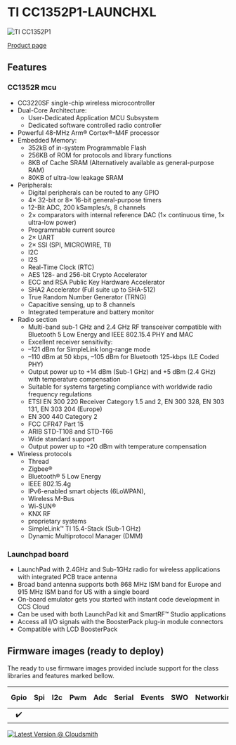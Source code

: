 # TI CC1352P1-LAUNCHXL

![TI CC1352P1](../../images/community-targets/ti_cc1352p1_shield.jpg)

[Product page](http://www.ti.com/tool/LAUNCHXL-CC1352P)

## Features

### CC1352R  mcu

- CC3220SF single-chip wireless microcontroller
- Dual-Core Architecture:
  - User-Dedicated Application MCU Subsystem
  - Dedicated software controlled radio controller
- Powerful 48-MHz Arm® Cortex®-M4F processor
- Embedded Memory:
  - 352kB of in-system Programmable Flash
  - 256KB of ROM for protocols and library functions
  - 8KB of Cache SRAM (Alternatively available as general-purpose RAM)
  - 80KB of ultra-low leakage SRAM
- Peripherals:
  - Digital peripherals can be routed to any GPIO
  - 4× 32-bit or 8× 16-bit general-purpose timers
  - 12-Bit ADC, 200 kSamples/s, 8 channels
  - 2× comparators with internal reference DAC (1× continuous time, 1× ultra-low power)
  - Programmable current source
  - 2× UART
  - 2× SSI (SPI, MICROWIRE, TI)
  - I2C
  - I2S
  - Real-Time Clock (RTC)
  - AES 128- and 256-bit Crypto Accelerator
  - ECC and RSA Public Key Hardware Accelerator
  - SHA2 Accelerator (Full suite up to SHA-512)
  - True Random Number Generator (TRNG)
  - Capacitive sensing, up to 8 channels
  - Integrated temperature and battery monitor
- Radio section
  - Multi-band sub-1 GHz and 2.4 GHz RF transceiver compatible with Bluetooth 5 Low Energy and IEEE 802.15.4 PHY and MAC
  - Excellent receiver sensitivity:
  - –121 dBm for SimpleLink long-range mode
  - –110 dBm at 50 kbps, –105 dBm for Bluetooth 125-kbps (LE Coded PHY)
  - Output power up to +14 dBm (Sub-1 GHz) and +5 dBm (2.4 GHz) with temperature compensation
  - Suitable for systems targeting compliance with worldwide radio frequency regulations
  - ETSI EN 300 220 Receiver Category 1.5 and 2, EN 300 328, EN 303 131, EN 303 204 (Europe)
  - EN 300 440 Category 2
  - FCC CFR47 Part 15
  - ARIB STD-T108 and STD-T66
  - Wide standard support
  - Output power up to +20 dBm with temperature compensation
- Wireless protocols
  - Thread
  - Zigbee®
  - Bluetooth® 5 Low Energy
  - IEEE 802.15.4g
  - IPv6-enabled smart objects (6LoWPAN),
  - Wireless M-Bus
  - Wi-SUN®
  - KNX RF
  - proprietary systems
  - SimpleLink™ TI 15.4-Stack (Sub-1 GHz)
  - Dynamic Multiprotocol Manager (DMM)

### Launchpad board

- LaunchPad with 2.4GHz and Sub-1GHz radio for wireless applications with integrated PCB trace antenna
- Broad band antenna supports both 868 MHz ISM band for Europe and 915 MHz ISM band for US with a single board
- On-board emulator gets you started with instant code development in CCS Cloud
- Can be used with both LaunchPad kit and SmartRF™ Studio applications
- Access all I/O signals with the BoosterPack plug-in module connectors
- Compatible with LCD BoosterPack

## Firmware images (ready to deploy)

The ready to use firmware images provided include support for the class libraries and features marked bellow.

| Gpio | Spi | I2c | Pwm | Adc | Serial | Events | SWO | Networking | Large Heap |
|:---:|:---:|:---:|:---:|:---:|:---:|:---:|:---:|:---:|:---:|
| :heavy_check_mark: |  |  |  |  | |  | |  | |

[![Latest Version @ Cloudsmith](https://api-prd.cloudsmith.io/v1/badges/version/net-nanoframework/nanoframework-images-community-targets/raw/TI_CC1352P1_LAUNCHXL_868/latest/x/?render=true)](https://cloudsmith.io/~net-nanoframework/repos/nanoframework-images-community-targets/packages/detail/raw/TI_CC1352P1_LAUNCHXL_868/latest/)
